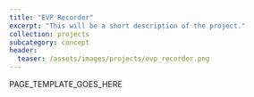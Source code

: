 ```yaml
---
title: "EVP Recorder"
excerpt: "This will be a short description of the project."
collection: projects
subcategory: concept
header: 
  teaser: /assets/images/projects/evp_recorder.png
---
```


PAGE_TEMPLATE_GOES_HERE
